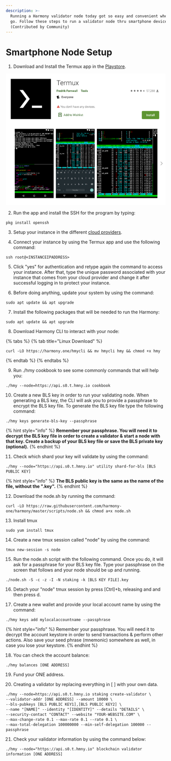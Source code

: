 ```yaml
---
description: >-
  Running a Harmony validator node today got so easy and convenient wherever we
  go. Follow these steps to run a validator node thru smartphone devices.
  (Contributed by Community)
---
```


# Smartphone Node Setup

1. Download and Install the Termux app in the [Playstore](https://play.google.com/store/apps/details?id=com.termux&hl=en).

![](../.gitbook/assets/image%20%28138%29.png)

2. Run the app and install the SSH for the program by typing:

```text
pkg install openssh
```

3. Setup your instance in the different [cloud providers](cloud-guides/).

4. Connect your instance by using the Termux app and use the following command:

```text
ssh root@<INSTANCEIPADDRESS>
```

5. Click "yes" for authentication and retype again the command to access your instance. After that, type the unique password associated with your instance that comes from your cloud provider and change it after successful logging in to protect your instance.

6. Before doing anything, update your system by using the command:

```text
sudo apt update && apt upgrade
```

7. Install the following packages that will be needed to run the Harmony:

```text
sudo apt update && apt upgrade
```

8. Download Harmony CLI to interact with your node:

{% tabs %}
{% tab title="Linux Download" %}
```text
curl -LO https://harmony.one/hmycli && mv hmycli hmy && chmod +x hmy
```
{% endtab %}
{% endtabs %}

9. Run ./hmy cookbook to see some commonly commands that will help you:

```text
./hmy --node=https://api.s0.t.hmny.io cookbook
```

10. Create a new BLS key in order to run your validating node. When generating a BLS key, the CLI will ask you to provide a passphrase to encrypt the BLS key file.‌ To generate the BLS key file type the following command:

```text
./hmy keys generate-bls-key --passphrase
```

{% hint style="info" %}
**Remember your passphrase. You will need it to decrypt the BLS key file in order to create a validator & start a node with that key. Create a backup of your BLS key file or save the BLS private key \(optional\).**
{% endhint %}

11. Check which shard your key will validate by using the command:

```text
./hmy --node="https://api.s0.t.hmny.io" utility shard-for-bls [BLS PUBLIC KEY]
```

{% hint style="info" %}
**The BLS public key is the same as the name of the file, without the ".key".**
{% endhint %}

12. Download the node.sh by running the command:

```text
curl -LO https://raw.githubusercontent.com/harmony-one/harmony/master/scripts/node.sh && chmod a+x node.sh
```

13. Install tmux

```text
sudo yum install tmux
```

14. Create a new tmux session called "node" by using the command:

```text
tmux new-session -s node
```

15. Run the node.sh script with the following command. Once you do, it will ask for a passphrase for your BLS key file. Type your passphrase on the screen that follows and your node should be up and running.

```text
./node.sh -S -c -z -I -N staking -k [BLS KEY FILE].key
```

16. Detach your "node" tmux session by press \[Ctrl\]+b, releasing and and then press d.

17. Create a new wallet and provide your local account name by using the command:

```text
./hmy keys add mylocalaccountname --passphrase 
```

{% hint style="info" %}
Remember your passphrase. You will need it to decrypt the account keystore in order to send transactions & perform other actions. Also save your seed phrase \(mnemonic\) somewhere as well, in case you lose your keystore.
{% endhint %}

18. You can check the account balance:

```text
./hmy balances [ONE ADDRESS]
```

19. Fund your ONE address.

20. Creating a validator by replacing everything in \[ \] with your own data. 

```text
./hmy --node=https://api.s0.t.hmny.io staking create-validator \
--validator-addr [ONE ADDRESS] --amount 10000 \
--bls-pubkeys [BLS PUBLIC KEY1],[BLS PUBLIC KEY2] \
--name "[NAME]" --identity "[IDENTITY]" --details "DETAILS" \
--security-contact "CONTACT" --website "YOUR-WEBSITE.COM" \
--max-change-rate 0.1 --max-rate 0.1 --rate 0.1 \
--max-total-delegation 100000000 --min-self-delegation 100000 --passphrase
```

21. Check your validator information by using the command below:

```text
./hmy --node="https://api.s0.t.hmny.io" blockchain validator information [ONE ADDRESS]
```

